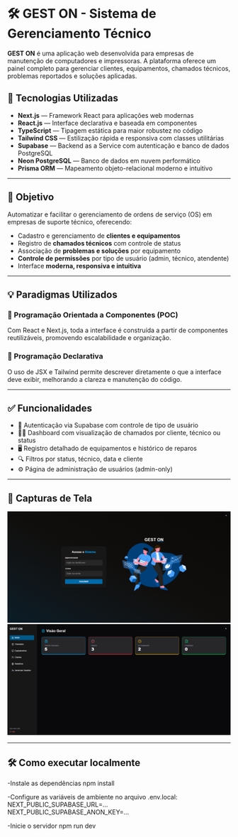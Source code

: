 # 🛠️ GEST ON - Sistema de Gerenciamento Técnico

**GEST ON** é uma aplicação web desenvolvida para empresas de manutenção de computadores e impressoras. A plataforma oferece um painel completo para gerenciar clientes, equipamentos, chamados técnicos, problemas reportados e soluções aplicadas.


## 🚀 Tecnologias Utilizadas

- **Next.js** — Framework React para aplicações web modernas
- **React.js** — Interface declarativa e baseada em componentes
- **TypeScript** — Tipagem estática para maior robustez no código
- **Tailwind CSS** — Estilização rápida e responsiva com classes utilitárias
- **Supabase** — Backend as a Service com autenticação e banco de dados PostgreSQL
- **Neon PostgreSQL** — Banco de dados em nuvem performático
- **Prisma ORM** — Mapeamento objeto-relacional moderno e intuitivo

---

## 🎯 Objetivo

Automatizar e facilitar o gerenciamento de ordens de serviço (OS) em empresas de suporte técnico, oferecendo:

- Cadastro e gerenciamento de **clientes e equipamentos**
- Registro de **chamados técnicos** com controle de status
- Associação de **problemas e soluções** por equipamento
- **Controle de permissões** por tipo de usuário (admin, técnico, atendente)
- Interface **moderna, responsiva e intuitiva**

---

## 💡 Paradigmas Utilizados

### 🔹 Programação Orientada a Componentes (POC)
Com React e Next.js, toda a interface é construída a partir de componentes reutilizáveis, promovendo escalabilidade e organização.

### 🔹 Programação Declarativa
O uso de JSX e Tailwind permite descrever diretamente o que a interface deve exibir, melhorando a clareza e manutenção do código.

---

## ✅ Funcionalidades

- 🔐 Autenticação via Supabase com controle de tipo de usuário  
- 🧑‍💼 Dashboard com visualização de chamados por cliente, técnico ou status  
- 🖥️ Registro detalhado de equipamentos e histórico de reparos  
- 🔍 Filtros por status, técnico, data e cliente  
- ⚙️ Página de administração de usuários (admin-only)  


---

## 📸 Capturas de Tela

![Pagina de Login](./public/paginainicial.png)
![Dashboard](./public/dashboard.png)

---

## 🛠️ Como executar localmente

-Instale as dependências 
npm install

-Configure as variáveis de ambiente no arquivo .env.local:
NEXT_PUBLIC_SUPABASE_URL=...
NEXT_PUBLIC_SUPABASE_ANON_KEY=...

-Inicie o servidor
npm run dev